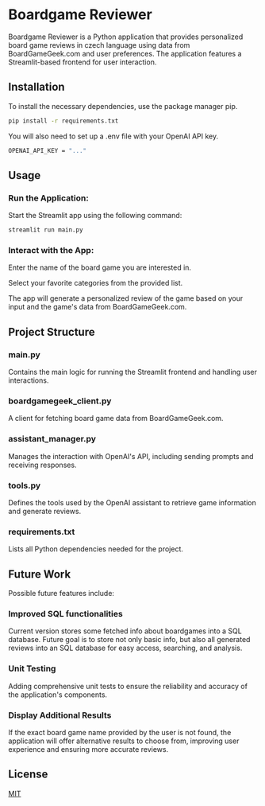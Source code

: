 # Boardgame Reviewer

Boardgame Reviewer is a Python application that provides personalized board game reviews in czech language using data from BoardGameGeek.com and user preferences. The application features a Streamlit-based frontend for user interaction.

## Installation

To install the necessary dependencies, use the package manager pip.

```bash
pip install -r requirements.txt
```

You will also need to set up a .env file with your OpenAI API key.

```bash
OPENAI_API_KEY = "..."
```

## Usage

### Run the Application:

Start the Streamlit app using the following command:

```bash
streamlit run main.py
```

### Interact with the App:

Enter the name of the board game you are interested in.

Select your favorite categories from the provided list.

The app will generate a personalized review of the game based on your input and the game's data from BoardGameGeek.com.

## Project Structure

### main.py
Contains the main logic for running the Streamlit frontend and handling user interactions.

### boardgamegeek_client.py
A client for fetching board game data from BoardGameGeek.com.

### assistant_manager.py
Manages the interaction with OpenAI's API, including sending prompts and receiving responses.

### tools.py
Defines the tools used by the OpenAI assistant to retrieve game information and generate reviews.

### requirements.txt
Lists all Python dependencies needed for the project.

## Future Work

Possible future features include:

### Improved SQL functionalities
Current version stores some fetched info about boardgames into a SQL database. Future goal is to store not only basic info, but also all generated reviews
into an SQL database for easy access, searching, and analysis.

### Unit Testing
Adding comprehensive unit tests to ensure the reliability and accuracy of the application's components.

### Display Additional Results
If the exact board game name provided by the user is not found, the application will offer alternative results to choose from, improving user experience and ensuring more accurate reviews.

## License

[MIT](https://choosealicense.com/licenses/mit/)
